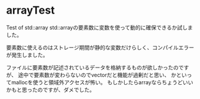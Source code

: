 # arrayTest
Test of std::array
std::arrayの要素数に変数を使って動的に確保できるか試しました。

要素数に使えるのはストレージ期間が静的な変数だけらしく、コンパイルエラーが発生しました。

ファイルに要素数が記述されているデータを格納するものが欲しかったのですが、
途中で要素数が変わらないのでvectorだと機能が過剰だと思い、
かといってmallocを使うと領域外アクセスが怖い。
もしかしたらarrayならちょうどいいかもと思ったのですが、ダメでした。
